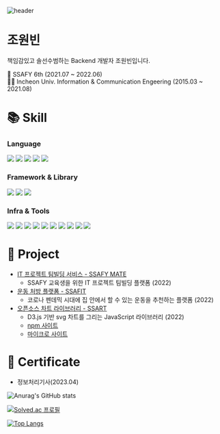 ![header](https://capsule-render.vercel.app/api?type=waving&color=auto&height=250&section=header&text=Wonbin%20Jo&fontSize=90)
# 조원빈

책임감있고 솔선수범하는 Backend 개발자 조원빈입니다.

👩‍ SSAFY 6th (2021.07 ~ 2022.06)  
👩‍🎓 Incheon Univ. Information & Communication Engeering (2015.03 ~ 2021.08)

# 📚 Skill

### Language

<img src="https://img.shields.io/badge/JAVA-FF9E0F?style=flat&logo=JAVA&logoColor=white"/> <img src="https://img.shields.io/badge/MySQL-4479A1?style=flat&logo=MySQL&logoColor=white"/> <img src="https://img.shields.io/badge/HTML5-E34F26?style=flat&logo=HTML5&logoColor=orange"/> <img src="https://img.shields.io/badge/JavaScript-F7DF1E?style=flat&logo=JavaScript&logoColor=white"/> <img src="https://img.shields.io/badge/CSS3-1572B6?style=flat&logo=CSS3&logoColor=white"/>

### Framework & Library

<img src="https://img.shields.io/badge/Spring-6DB33F?style=flat&logo=Spring&logoColor=white"/> <img src="https://img.shields.io/badge/Spring Boot-6DB33F?style=flat&logo=springboot&logoColor=white"/> <img src="https://img.shields.io/badge/Vue.js-4FC08D?style=flat&logo=vuedotjs&logoColor=white"/>

### Infra & Tools

<img src="https://img.shields.io/badge/Git-F05032?style=flat&logo=git&logoColor=white"/> <img src="https://img.shields.io/badge/GitHub-181717?style=flat&logo=github&logoColor=white"/> <img src="https://img.shields.io/badge/GitLab-FC6D26?style=flat&logo=gitlab&logoColor=white"/> <img src="https://img.shields.io/badge/Docker-2496ED?style=flat&logo=docker&logoColor=white"/> <img src="https://img.shields.io/badge/Jenkins-D24939?style=flat&logo=jenkins&logoColor=white"/> <img src="https://img.shields.io/badge/AWS EC2-FF9900?style=flat&logo=amazonec2&logoColor=white"/> <img src="https://img.shields.io/badge/Notion-000000?style=flat&logo=notion&logoColor=white"/> <img src="https://img.shields.io/badge/Jira-0052CC?style=flat&logo=jira&logoColor=white"/> <img src="https://img.shields.io/badge/MatterMost-0058CC?style=flat&logo=mattermost&logoColor=white"/> <img src="https://img.shields.io/badge/Gantt-1572B6?style=flat&logo=gant&logoColor=white"/>


# 📂 Project

- [IT 프로젝트 팀빌딩 서비스 - SSAFY MATE](https://github.com/ssafy-mate)
  - SSAFY 교육생을 위한 IT 프로젝트 팀빌딩 플랫폼 (2022)
- [운동 처방 플랫폼 - SSAFIT](https://github.com/SSA-FIT)
  - 코로나 펜데믹 시대에 집 안에서 할 수 있는 운동을 추천하는 플랫폼 (2022)
- [오픈소스 차트 라이브러리 - SSART](https://github.com/ssartchart/ssart)
  - D3.js 기반 svg 차트를 그리는 JavaScript 라이브러리 (2022)
  - [npm 사이트](https://www.npmjs.com/package/ssart)
  - [마이크로 사이트](https://ssart-library.netlify.app)

# 📃 Certificate

- 정보처리기사(2023.04)


![Anurag's GitHub stats](https://github-readme-stats.vercel.app/api?username=Jo-wonbin&show_icons=true&theme=radical)


[![Solved.ac
프로필](http://mazassumnida.wtf/api/generate_badge?boj=jwb7214)](https://solved.ac/jwb7214)

[![Top Langs](https://github-readme-stats.vercel.app/api/top-langs/?username=Jo-wonbin&layout=compact)](https://github.com/Jo-wonbin/github-readme-stats)
<!--
**Jo-wonbin/Jo-wonbin** is a ✨ _special_ ✨ repository because its `README.md` (this file) appears on your GitHub profile.

Here are some ideas to get you started:

- 🔭 I’m currently working on ...
- 🌱 I’m currently learning ...
- 👯 I’m looking to collaborate on ...
- 🤔 I’m looking for help with ...
- 💬 Ask me about ...
- 📫 How to reach me: ...
- 😄 Pronouns: ...
- ⚡ Fun fact: ...
-->
